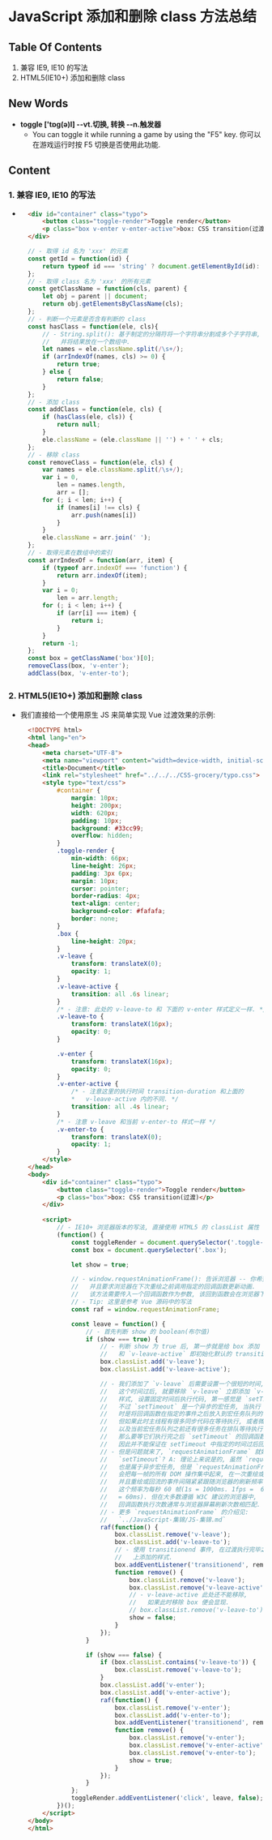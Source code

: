 # JavaScript 添加和删除 class 方法总结

## Table Of Contents
1. 兼容 IE9, IE10 的写法
2. HTML5(IE10+) 添加和删除 class 


## New Words
- **toggle ['tɒg(ə)l] --vt.切换, 转换  --n.触发器**
    + You can toggle it while running a game by using the "F5" key.
        你可以在游戏运行时按 F5 切换是否使用此功能. 


## Content
### 1. 兼容 IE9, IE10 的写法
- ```html
    <div id="container" class="typo">
        <button class="toggle-render">Toggle render</button>
        <p class="box v-enter v-enter-active">box: CSS transition(过渡)</p>
    </div>
  ```
  ```js
    // - 取得 id 名为 'xxx' 的元素
    const getId = function(id) {
        return typeof id === 'string' ? document.getElementById(id): id;
    };
    // - 取得 class 名为 'xxx' 的所有元素
    const getClassName = function(cls, parent) {
        let obj = parent || document;
        return obj.getElementsByClassName(cls);
    };
    // - 判断一个元素是否含有判断的 class
    const hasClass = function(ele, cls){
        // - String.split(): 基于制定的分隔符将一个字符串分割成多个子字符串,
        //   并将结果放在一个数组中.
        let names = ele.className.split(/\s+/);
        if (arrIndexOf(names, cls) >= 0) {
            return true;
        } else {
            return false;
        }
    };
    // - 添加 class
    const addClass = function(ele, cls) {
        if (hasClass(ele, cls)) {
            return null;
        }
        ele.className = (ele.className || '') + ' ' + cls;
    };
    // - 移除 class
    const removeClass = function(ele, cls) {
        var names = ele.className.split(/\s+/);
        var i = 0,
            len = names.length,
            arr = [];
        for (; i < len; i++) {
            if (names[i] !== cls) {
                arr.push(names[i])
            }
        }
        ele.className = arr.join(' ');
    };
    // - 取得元素在数组中的索引
    const arrIndexOf = function(arr, item) {
        if (typeof arr.indexOf === 'function') {
            return arr.indexOf(item);
        }
        var i = 0;
            len = arr.length;
        for (; i < len; i++) {
            if (arr[i] === item) {
                return i;
            }
        }
        return -1;
    };
    const box = getClassName('box')[0];
    removeClass(box, 'v-enter');
    addClass(box, 'v-enter-to');
  ```

### 2. HTML5(IE10+) 添加和删除 class 
- 我们直接给一个使用原生 JS 来简单实现 Vue 过渡效果的示例:
  ```html
    <!DOCTYPE html>
    <html lang="en">
    <head>
        <meta charset="UTF-8">
        <meta name="viewport" content="width=device-width, initial-scale=1.0">
        <title>Document</title>
        <link rel="stylesheet" href="../../../CSS-grocery/typo.css">
        <style type="text/css">
            #container {
                margin: 10px;
                height: 200px;
                width: 620px;
                padding: 10px;
                background: #33cc99;
                overflow: hidden;
            }
            .toggle-render {
                min-width: 66px;
                line-height: 26px;
                padding: 3px 6px;
                margin: 10px;
                cursor: pointer;
                border-radius: 4px;
                text-align: center;
                background-color: #fafafa;
                border: none;
            }
            .box {
                line-height: 20px;
            }
            .v-leave {
                transform: translateX(0);
                opacity: 1;
            }
            .v-leave-active {
                transition: all .6s linear;
            }
            /* - 注意: 此处的 v-leave-to 和 下面的 v-enter 样式定义一样. */
            .v-leave-to {
                transform: translateX(16px);
                opacity: 0;
            }

            .v-enter {
                transform: translateX(16px);
                opacity: 0;
            }
            .v-enter-active {
                /* - 注意这里的执行时间 transition-duration 和上面的
                *   v-leave-active 内的不同. */
                transition: all .4s linear;
            }
            /* - 注意 v-leave 和当前 v-enter-to 样式一样 */
            .v-enter-to {
                transform: translateX(0);
                opacity: 1;
            }
        </style>
    </head>
    <body>
        <div id="container" class="typo">
            <button class="toggle-render">Toggle render</button>
            <p class="box">box: CSS transition(过渡)</p>
        </div>
        
        <script>
            // - IE10+ 浏览器版本的写法, 直接使用 HTML5 的 classList 属性
            (function() {
                const toggleRender = document.querySelector('.toggle-render');
                const box = document.querySelector('.box');

                let show = true;

                // - window.requestAnimationFrame(): 告诉浏览器 -- 你希望执行一个动画,
                //   并且要求浏览器在下次重绘之前调用指定的回调函数更新动画.
                //   该方法需要传入一个回调函数作为参数, 该回到函数会在浏览器下一次重绘之前执行.
                // - Tip: 这里是参考 Vue 源码中的写法
                const raf = window.requestAnimationFrame;

                const leave = function() {
                    // - 首先判断 show 的 boolean(布尔值)
                    if (show === true) {
                        // - 判断 show 为 true 后, 第一步就是给 box 添加 `v-leave`
                        //   和 `v-leave-active` 即初始化默认的 transition(过渡样式).
                        box.classList.add('v-leave');
                        box.classList.add('v-leave-active');

                        // - 我们添加了 `v-leave` 后需要设置一个很短的时间,
                        //   这个时间过后, 就要移除 `v-leave` 立即添加 `v-leave-to`
                        //   样式, 设置固定时间后执行代码, 第一感觉是 `setTimeout()`,
                        //   不过 `setTimeout` 是一个异步的宏任务, 当执行 setTimeout
                        //   时是将回调函数在指定的事件之后放入到宏任务队列的.
                        //   但如果此时主线程有很多同步代码在等待执行, 或者微任务队列
                        //   以及当前宏任务队列之前还有很多任务在排队等待执行,
                        //   那么要等它们执行完之后 `setTimeout` 的回调函数才会被执行,
                        //   因此并不能保证在 setTimeout 中指定的时间过后回调函数就会被执行.
                        // - 但是问题就来了, `requestAnimationFrame` 就好于
                        //   `setTimeout`? A: 理论上来说是的, 虽然 `requestAnimationFrame`
                        //   也是属于异步宏任务, 但是 `requestAnimationFrame`
                        //   会把每一帧的所有 DOM 操作集中起来, 在一次重绘或回流中就完成,
                        //   并且重绘或回流的事件间隔紧紧跟随浏览器的刷新频率, 一般来说,
                        //   这个频率为每秒 60 帧(1s = 1000ms. 1fps =  60fps / 1000
                        //   = 60ms). 但在大多数遵循 W3C 建议的浏览器中,
                        //   回调函数执行次数通常与浏览器屏幕刷新次数相匹配.
                        // - 更多 `requestAnimationFrame` 的介绍见:
                        //   `../JavaScript-集锦/JS-集锦.md`    
                        raf(function() {
                            box.classList.remove('v-leave');
                            box.classList.add('v-leave-to');
                            // - 使用 transitionend 事件, 在过渡执行完毕之后, 移除 box
                            //   上添加的样式.
                            box.addEventListener('transitionend', remove, false);
                            function remove() {
                                box.classList.remove('v-leave');
                                box.classList.remove('v-leave-active');
                                // - v-leave-active 此处还不能移除,
                                //   如果此时移除 box 便会显现.
                                // box.classList.remove('v-leave-to');
                                show = false;
                            }
                        });
                    }

                    if (show === false) {
                        if (box.classList.contains('v-leave-to')) {
                            box.classList.remove('v-leave-to');
                        }
                        box.classList.add('v-enter');
                        box.classList.add('v-enter-active');
                        raf(function() {
                            box.classList.remove('v-enter');
                            box.classList.add('v-enter-to');
                            box.addEventListener('transitionend', remove, false);
                            function remove() {
                                box.classList.remove('v-enter');
                                box.classList.remove('v-enter-active');
                                box.classList.remove('v-enter-to');
                                show = true;
                            }
                        });
                    }
                };
                toggleRender.addEventListener('click', leave, false);
            })();
        </script>
    </body>
    </html>
  ```
